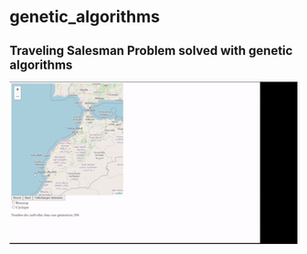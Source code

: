 # genetic_algorithms

## Traveling Salesman Problem solved with genetic algorithms

<img src="other/usage.gif">

